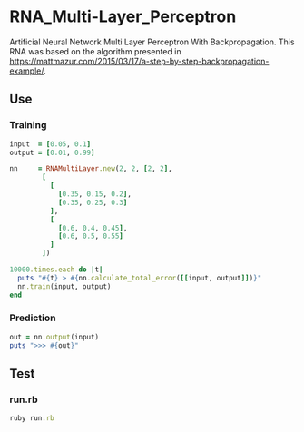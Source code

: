 # RNA_Multi-Layer_Perceptron

Artificial Neural Network Multi Layer Perceptron With Backpropagation. This RNA was based on the algorithm presented in https://mattmazur.com/2015/03/17/a-step-by-step-backpropagation-example/.

## Use

### Training
```ruby
input  = [0.05, 0.1]
output = [0.01, 0.99] 

nn     = RNAMultiLayer.new(2, 2, [2, 2], 
        [
          [
            [0.35, 0.15, 0.2],
            [0.35, 0.25, 0.3]
          ],
          [
            [0.6, 0.4, 0.45],
            [0.6, 0.5, 0.55]
          ]
        ])

10000.times.each do |t|
  puts "#{t} > #{nn.calculate_total_error([[input, output]])}"
  nn.train(input, output)
end

```

### Prediction
```ruby
out = nn.output(input)
puts ">>> #{out}"
```

## Test

### run.rb
```ruby
ruby run.rb
```
